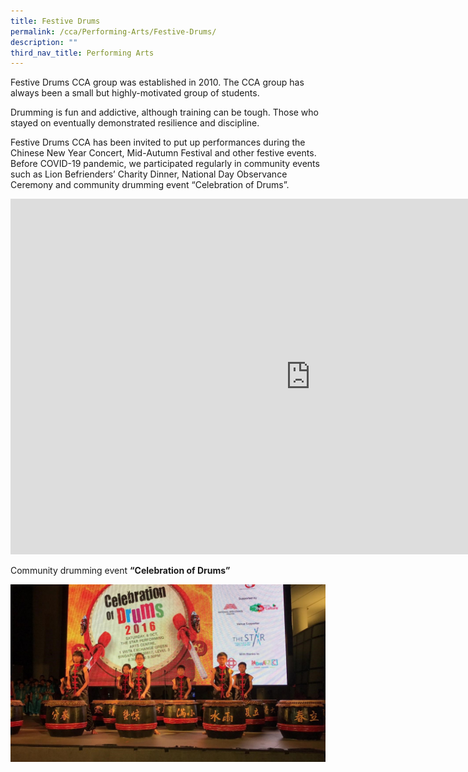 ```yaml
---
title: Festive Drums
permalink: /cca/Performing-Arts/Festive-Drums/
description: ""
third_nav_title: Performing Arts
---
```

Festive Drums CCA group was established in 2010. The CCA group has always been a small but highly-motivated group of students.

  

Drumming is fun and addictive, although training can be tough. Those who stayed on eventually demonstrated resilience and discipline.

  

Festive Drums CCA has been invited to put up performances during the Chinese New Year Concert, Mid-Autumn Festival and other festive events. Before COVID-19 pandemic, we participated regularly in community events such as Lion Befrienders’ Charity Dinner, National Day Observance Ceremony and community drumming event “Celebration of Drums”.

<iframe allowfullscreen="true" height="569" width="960" frameborder="0" src="https://docs.google.com/presentation/d/e/2PACX-1vTdk8XZ-INEuM5cX7Ep54HHosYfyebTX_30Kp7gSYtTCuUJdo3j2Rr4z1Rlw_JwKMv80mrXZV3MJyL0/embed?start=false&amp;loop=false&amp;delayms=3000"></iframe>

Community drumming event&nbsp;**“Celebration of Drums”**

![](/images/Celebration%20of%20Drums.jpeg)